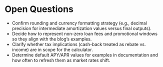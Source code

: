 # Open Questions

- Confirm rounding and currency formatting strategy (e.g., decimal precision for intermediate amortization values versus final outputs).
- Decide how to represent non-zero loan fees and promotional windows so they align with the blog’s examples.
- Clarify whether tax implications (cash-back treated as rebate vs. income) are in scope for the calculator.
- Determine default APY/APR values for examples in documentation and how often to refresh them as market rates shift.
